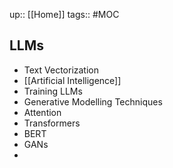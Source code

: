up:: [[Home]]
tags:: #MOC
## LLMs
-  Text Vectorization
- [[Artificial Intelligence]]
- Training LLMs
- Generative Modelling Techniques
- Attention
- Transformers
- BERT
- GANs
- 